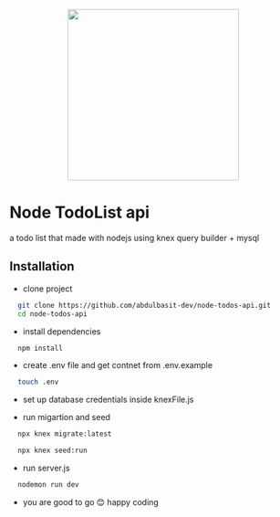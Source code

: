 
<p align="center"><a href="https://nodejs.org/en/" target="_blank"><img src="https://nodejs.org/static/images/logos/nodejs-new-pantone-white.svg" width="300"></a></p>



# Node TodoList api

a todo list that made with nodejs using knex query builder + mysql


## Installation


- clone project

```bash
  git clone https://github.com/abdulbasit-dev/node-todos-api.git
  cd node-todos-api
```
- install dependencies

```bash
  npm install
```
- create .env file and get contnet from .env.example

```bash
  touch .env
```
- set up database credentials inside knexFile.js

- run migartion and seed

```bash
  npx knex migrate:latest 
``` 

```bash
  npx knex seed:run 
``` 

- run server.js

```bash
  nodemon run dev
```

- you are good to go 😊 happy coding


    
